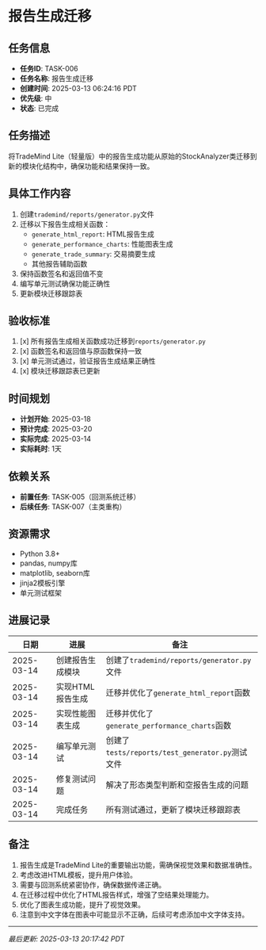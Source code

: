 # 报告生成迁移

## 任务信息

- **任务ID**: TASK-006
- **任务名称**: 报告生成迁移
- **创建时间**: 2025-03-13 06:24:16 PDT
- **优先级**: 中
- **状态**: 已完成

## 任务描述

将TradeMind Lite（轻量版）中的报告生成功能从原始的StockAnalyzer类迁移到新的模块化结构中，确保功能和结果保持一致。

## 具体工作内容

1. 创建`trademind/reports/generator.py`文件
2. 迁移以下报告生成相关函数：
   - `generate_html_report`: HTML报告生成
   - `generate_performance_charts`: 性能图表生成
   - `generate_trade_summary`: 交易摘要生成
   - 其他报告辅助函数
3. 保持函数签名和返回值不变
4. 编写单元测试确保功能正确性
5. 更新模块迁移跟踪表

## 验收标准

1. [x] 所有报告生成相关函数成功迁移到`reports/generator.py`
2. [x] 函数签名和返回值与原函数保持一致
3. [x] 单元测试通过，验证报告生成结果正确性
4. [x] 模块迁移跟踪表已更新

## 时间规划

- **计划开始**: 2025-03-18
- **预计完成**: 2025-03-20
- **实际完成**: 2025-03-14
- **实际耗时**: 1天

## 依赖关系

- **前置任务**: TASK-005（回测系统迁移）
- **后续任务**: TASK-007（主类重构）

## 资源需求

- Python 3.8+
- pandas, numpy库
- matplotlib, seaborn库
- jinja2模板引擎
- 单元测试框架

## 进展记录

| 日期 | 进展 | 备注 |
|------|------|------|
| 2025-03-14 | 创建报告生成模块 | 创建了`trademind/reports/generator.py`文件 |
| 2025-03-14 | 实现HTML报告生成 | 迁移并优化了`generate_html_report`函数 |
| 2025-03-14 | 实现性能图表生成 | 迁移并优化了`generate_performance_charts`函数 |
| 2025-03-14 | 编写单元测试 | 创建了`tests/reports/test_generator.py`测试文件 |
| 2025-03-14 | 修复测试问题 | 解决了形态类型判断和空报告生成的问题 |
| 2025-03-14 | 完成任务 | 所有测试通过，更新了模块迁移跟踪表 |

## 备注

1. 报告生成是TradeMind Lite的重要输出功能，需确保视觉效果和数据准确性。
2. 考虑改进HTML模板，提升用户体验。
3. 需要与回测系统紧密协作，确保数据传递正确。
4. 在迁移过程中优化了HTML报告样式，增强了空结果处理能力。
5. 优化了图表生成功能，提升了视觉效果。
6. 注意到中文字体在图表中可能显示不正确，后续可考虑添加中文字体支持。

---
*最后更新: 2025-03-13 20:17:42 PDT*

<!--
[CODE NOW] - 当任务分析过久时立即开始执行
[FOCUS] - 当任务范围扩大时及时聚焦
[RESET] - 当遇到阻塞时重新规划方案
[DECISION] - 当决策延迟时果断确定
--> 